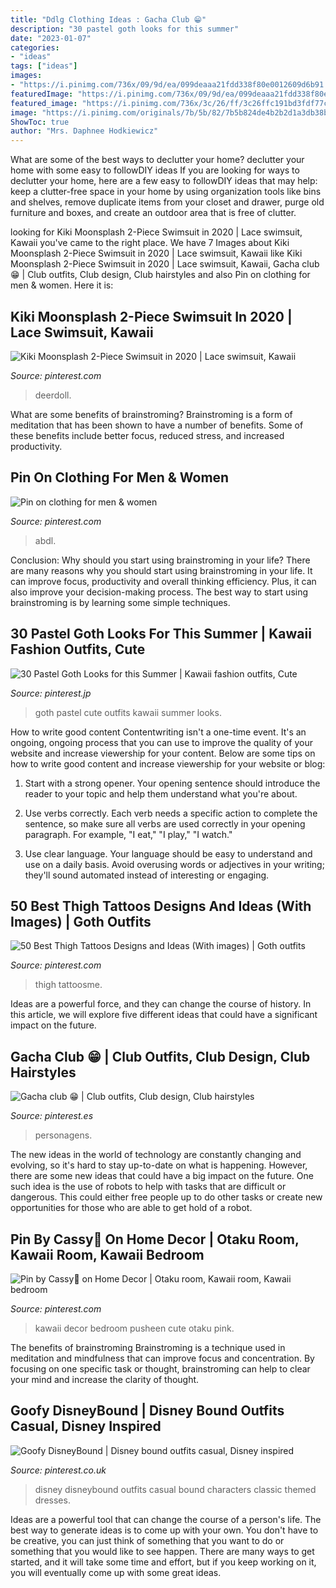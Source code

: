 ```yaml
---
title: "Ddlg Clothing Ideas : Gacha Club 😁"
description: "30 pastel goth looks for this summer"
date: "2023-01-07"
categories:
- "ideas"
tags: ["ideas"]
images:
- "https://i.pinimg.com/736x/09/9d/ea/099deaaa21fdd338f80e0012609d6b91.jpg"
featuredImage: "https://i.pinimg.com/736x/09/9d/ea/099deaaa21fdd338f80e0012609d6b91.jpg"
featured_image: "https://i.pinimg.com/736x/3c/26/ff/3c26ffc191bd3fdf77cf57fc206f232f.jpg"
image: "https://i.pinimg.com/originals/7b/5b/82/7b5b824de4b2b2d1a3db38bbc8e831dc.png"
ShowToc: true
author: "Mrs. Daphnee Hodkiewicz"
---
```



What are some of the best ways to declutter your home?
declutter your home with some easy to followDIY ideas 
If you are looking for ways to declutter your home, here are a few easy to followDIY ideas that may help: keep a clutter-free space in your home by using organization tools like bins and shelves, remove duplicate items from your closet and drawer, purge old furniture and boxes, and create an outdoor area that is free of clutter.

	

		
looking for Kiki Moonsplash 2-Piece Swimsuit in 2020 | Lace swimsuit, Kawaii you've came to the right place. We have 7 Images about Kiki Moonsplash 2-Piece Swimsuit in 2020 | Lace swimsuit, Kawaii like Kiki Moonsplash 2-Piece Swimsuit in 2020 | Lace swimsuit, Kawaii, Gacha club 😁 | Club outfits, Club design, Club hairstyles and also Pin on clothing for men &amp; women. Here it is:
		
    
## Kiki Moonsplash 2-Piece Swimsuit In 2020 | Lace Swimsuit, Kawaii

<img loading=lazy src="https://i.pinimg.com/originals/fa/b5/11/fab5113cac7cc1986d3217116874066c.jpg" onerror="this.onerror=null;this.src='https://tse2.mm.bing.net/th?id=OIP.AxhcZvDIMHbE0ftiv10pZQHaHa&amp;pid=15.1';" alt="Kiki Moonsplash 2-Piece Swimsuit in 2020 | Lace swimsuit, Kawaii">

_Source: pinterest.com_

>deerdoll. 

	

What are some benefits of brainstroming?
Brainstroming is a form of meditation that has been shown to have a number of benefits. Some of these benefits include better focus, reduced stress, and increased productivity.

    
## Pin On Clothing For Men &amp; Women

<img loading=lazy src="https://i.pinimg.com/736x/09/9d/ea/099deaaa21fdd338f80e0012609d6b91.jpg" onerror="this.onerror=null;this.src='https://tse1.mm.bing.net/th?id=OIP.dcbfuPQaZedOB-cA7eX5RwHaK-&amp;pid=15.1';" alt="Pin on clothing for men &amp; women">

_Source: pinterest.com_

>abdl. 

	

Conclusion: Why should you start using brainstroming in your life?
There are many reasons why you should start using brainstroming in your life. It can improve focus, productivity and overall thinking efficiency. Plus, it can also improve your decision-making process. The best way to start using brainstroming is by learning some simple techniques.

    
## 30 Pastel Goth Looks For This Summer | Kawaii Fashion Outfits, Cute

<img loading=lazy src="https://i.pinimg.com/736x/3c/26/ff/3c26ffc191bd3fdf77cf57fc206f232f.jpg" onerror="this.onerror=null;this.src='https://tse4.mm.bing.net/th?id=OIP.OZ6QjRN6WuEm2j3uk7gv6wHaKH&amp;pid=15.1';" alt="30 Pastel Goth Looks for this Summer | Kawaii fashion outfits, Cute">

_Source: pinterest.jp_

>goth pastel cute outfits kawaii summer looks. 

	

How to write good content
Contentwriting isn't a one-time event. It's an ongoing, ongoing process that you can use to improve the quality of your website and increase viewership for your content. Below are some tips on how to write good content and increase viewership for your website or blog: 
1) Start with a strong opener. Your opening sentence should introduce the reader to your topic and help them understand what you're about. 

2) Use verbs correctly. Each verb needs a specific action to complete the sentence, so make sure all verbs are used correctly in your opening paragraph. For example, "I eat," "I play," "I watch." 

3) Use clear language. Your language should be easy to understand and use on a daily basis. Avoid overusing words or adjectives in your writing; they'll sound automated instead of interesting or engaging.

    
## 50 Best Thigh Tattoos Designs And Ideas (With Images) | Goth Outfits

<img loading=lazy src="https://i.pinimg.com/736x/28/e4/e3/28e4e3fa4e3b4908af83dd118e644ab0.jpg" onerror="this.onerror=null;this.src='https://tse4.mm.bing.net/th?id=OIP.23TbwzDRq7YT8TXu_0gqVwAAAA&amp;pid=15.1';" alt="50 Best Thigh Tattoos Designs and Ideas (With images) | Goth outfits">

_Source: pinterest.com_

>thigh tattoosme. 

	

Ideas are a powerful force, and they can change the course of history. In this article, we will explore five different ideas that could have a significant impact on the future.

    
## Gacha Club 😁 | Club Outfits, Club Design, Club Hairstyles

<img loading=lazy src="https://i.pinimg.com/736x/6a/58/3c/6a583c2278bf2f622540908cd8bfff20.jpg" onerror="this.onerror=null;this.src='https://tse1.mm.bing.net/th?id=OIP.bkvqX9OKXW_OmhWQzYdJDgHaHu&amp;pid=15.1';" alt="Gacha club 😁 | Club outfits, Club design, Club hairstyles">

_Source: pinterest.es_

>personagens. 

	

The new ideas in the world of technology are constantly changing and evolving, so it's hard to stay up-to-date on what is happening. However, there are some new ideas that could have a big impact on the future. One such idea is the use of robots to help with tasks that are difficult or dangerous. This could either free people up to do other tasks or create new opportunities for those who are able to get hold of a robot.

    
## Pin By Cassy🦄 On Home Decor | Otaku Room, Kawaii Room, Kawaii Bedroom

<img loading=lazy src="https://i.pinimg.com/originals/14/a1/68/14a168904842165126adbafa5f2a26bc.jpg" onerror="this.onerror=null;this.src='https://tse3.mm.bing.net/th?id=OIP.gXlWbRO8sDL4C4HwfUuPhAHaJ3&amp;pid=15.1';" alt="Pin by Cassy🦄 on Home Decor | Otaku room, Kawaii room, Kawaii bedroom">

_Source: pinterest.com_

>kawaii decor bedroom pusheen cute otaku pink. 

	

The benefits of brainstroming
Brainstroming is a technique used in meditation and mindfulness that can improve focus and concentration. By focusing on one specific task or thought, brainstroming can help to clear your mind and increase the clarity of thought.

    
## Goofy DisneyBound | Disney Bound Outfits Casual, Disney Inspired

<img loading=lazy src="https://i.pinimg.com/originals/7b/5b/82/7b5b824de4b2b2d1a3db38bbc8e831dc.png" onerror="this.onerror=null;this.src='https://tse4.mm.bing.net/th?id=OIP._Lq7HsErTZRK2BsGsojeEQHaHa&amp;pid=15.1';" alt="Goofy DisneyBound | Disney bound outfits casual, Disney inspired">

_Source: pinterest.co.uk_

>disney disneybound outfits casual bound characters classic themed dresses. 

	

Ideas are a powerful tool that can change the course of a person's life. The best way to generate ideas is to come up with your own. You don't have to be creative, you can just think of something that you want to do or something that you would like to see happen. There are many ways to get started, and it will take some time and effort, but if you keep working on it, you will eventually come up with some great ideas.

